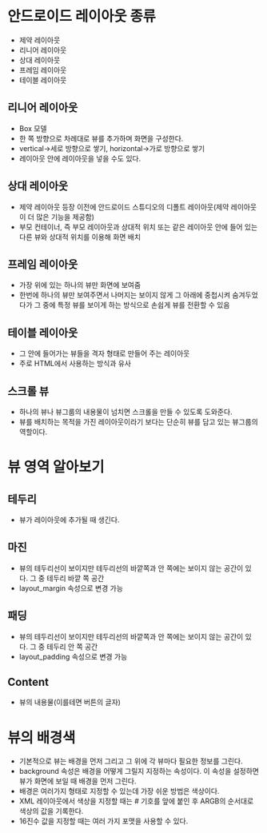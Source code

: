 # 안드로이드 레이아웃 종류

* 제약 레이아웃
* 리니어 레이아웃
* 상대 레이아웃
* 프레임 레이아웃
* 테이블 레이아웃

## 리니어 레이아웃

* Box 모델
* 한 쪽 방향으로 차례대로 뷰를 추가하며 화면을 구성한다.
* vertical->세로 방향으로 쌓기, horizontal->가로 방향으로 쌓기
* 레이아웃 안에 레이아웃을 넣을 수도 있다.

## 상대 레이아웃

* 제약 레이아웃 등장 이전에 안드로이드 스튜디오의 디폴트 레이아웃(제약 레이아웃이 더 많은 기능을 제공함)
* 부모 컨테이너, 즉 부모 레이아웃과 상대적 위치 또는 같은 레이아웃 안에 들어 있는 다른 뷰와 상대적 위치를 이용해 화면 배치

## 프레임 레이아웃

* 가장 위에 있는 하나의 뷰만 화면에 보여줌
* 한번에 하나의 뷰만 보여주면서 나머지는 보이지 않게 그 아래에 중첩시켜 숨겨두었다가 그 중에 특정 뷰를 보이게 하는 방식으로 손쉽게 뷰를 전환할 수 있음

## 테이블 레이아웃

* 그 안에 들어가는 뷰들을 격자 형태로 만들어 주는 레이아웃
* 주로 HTML에서 사용하는 방식과 유사

## 스크롤 뷰


* 하나의 뷰나 뷰그룹의 내용물이 넘치면 스크롤을 만들 수 있도록 도와준다.
* 뷰를 배치하는 목적을 가진 레이아웃이라기 보다는 단순히 뷰를 담고 있는 뷰그룹의 역할이다.

# 뷰 영역 알아보기

## 테두리

* 뷰가 레이아웃에 추가될 때 생긴다.

## 마진

* 뷰의 테두리선이 보이지만 테두리선의 바깥쪽과 안 쪽에는 보이지 않는 공간이 있다. 그 중 테두리 바깥 쪽 공간
* layout_margin 속성으로 변경 가능

## 패딩

* 뷰의 테두리선이 보이지만 테두리선의 바깥쪽과 안 쪽에는 보이지 않는 공간이 있다. 그 중 테두리 안 쪽 공간
* layout_padding 속성으로 변경 가능

## Content

* 뷰의 내용물(이를테면 버튼의 글자)

# 뷰의 배경색

* 기본적으로 뷰는 배경을 먼저 그리고 그 위에 각 뷰마다 필요한 정보를 그린다. 
* background 속성은 배경을 어떻게 그릴지 지정하는 속성이다. 이 속성을 설정하면 뷰가 화면에 보일 때 배경을 먼저 그린다.
* 배경은 여러가지 형태로 지정할 수 있는데 가장 쉬운 방법은 색상이다.
* XML 레이아웃에서 색상을 지정할 때는 # 기호를 앞에 붙인 후 ARGB의 순서대로 색상의 값을 기록한다.
* 16진수 값을 지정할 때는 여러 가지 포맷을 사용할 수 있다.
